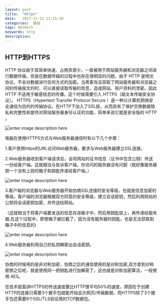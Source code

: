 ```yaml
---
layout: post
title:  "Https"
date:   2017-12-21 11:15:10
categories:  基础
tags: NetWork
keywords: http
description: 
---
```


## HTTP到HTTPS
HTTP 协议由于其简单快速、占用资源少，一直被用于网站服务器和浏览器之间进行数据传输。但是在数据传输的过程中也存在很明显的问题，由于 HTTP 是明文协议，不会对数据进行任何方式的加密。当黑客攻击窃取了网站服务器和浏览器之间的传输报文的时，可以直接读取传输的信息，造成网站、用户资料的泄密。因此 HTTP 不适用于敏感信息的传播，这个时候需要引入 HTTPS（超文本传输安全协议）。 
HTTPS（Hypertext Transfer Protocol Secure ）是一种以计算机网络安全通信为目的的传输协议。在HTTP下加入了SSL层，从而具有了保护交换数据隐私和完整性和提供对网站服务器身份认证的功能，简单来说它就是安全版的 HTTP 。 

![enter image description here](http://p7lixluhf.bkt.clouddn.com/https1.png)

电脑在使用HTTPS方式与Web服务器通信时有以下几个步骤：

1.客户使用https的URL访问Web服务器，要求与Web服务器建立SSL连接。 

2.Web服务器收到客户端请求后，会将网站的证书信息（证书中包含公钥）传送一份给客户端。这就相当与告诉客户端，你访问的服务器没有问题（就好像服务器把一个没有上锁的箱子和钥匙传递给客户端。） 

![enter image description here](http://p7lixluhf.bkt.clouddn.com/https2.png)

3.客户端的浏览器与Web服务器开始协商SSL连接的安全等级，也就是信息加密的等级。客户端的浏览器根据双方同意的安全等级，建立会话密钥，然后利用网站的公钥将会话密钥加密，并传送给网站。

（这就相当于将客户端要发送的信息存进箱子中，然后用钥匙锁上，再传递给服务器,在这个过程中，即使箱子被拦截了，因为没有服务器的钥匙，也是无法获取到箱子中的信息的)

![enter image description here](http://p7lixluhf.bkt.clouddn.com/https3.png)

4.Web服务器利用自己的私钥解密出会话密钥。

![enter image description here](http://p7lixluhf.bkt.clouddn.com/https4.png)

协商的时候用的是非对称加密，协商之后的通信使用的是对称加密,双方拿到对称密钥之后呢，就是使用同一把钥匙进行加解密了，这也就是对称加密算法，一般使用 AES。

在技术层面讲HTTPS的传送速度要比HTTP慢平均50%的速度，原因在于创建HTTP的连接只需要3个握手包就能开始显示网页/传输数据，而HTTPS除了3个握手包还需要9个SSL/TLS验证用的TCP数据包。

